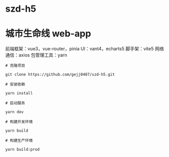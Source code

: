 # szd-h5
# 城市生命线 web-app

前端框架：vue3，vue-router，pinia
UI：vant4，echarts5
脚手架：vite5
网络通信：axios
包管理工具：yarn

```
# 克隆项目

git clone https://github.com/gejj0407/szd-h5.git

# 安装依赖

yarn install

# 启动服务

yarn dev

# 构建开发环境

yarn build

# 构建生产环境

yarn build:prod
```
